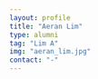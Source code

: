 ```yaml
---
layout: profile
title: "Aeran Lim"
type: alumni
tag: "Lim A"
img: "aeran_lim.jpg"
contact: "-"
---
```

